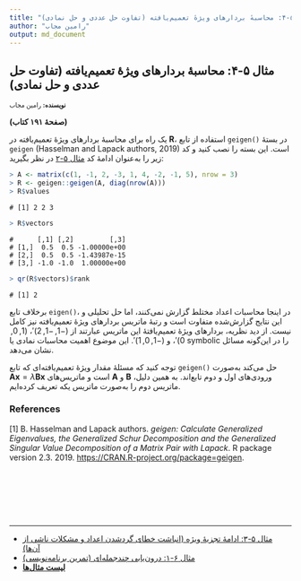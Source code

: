 ```yaml
---
title: "مثال ۵-۴: محاسبهٔ بردارهای ویژهٔ تعمیم‌یافته (تفاوت حل عددی و حل نمادی)"
author: "رامین مجاب"
output: md_document
---
```

##  مثال ۵-۴: محاسبهٔ بردارهای ویژهٔ تعمیم‌یافته (تفاوت حل عددی و حل نمادی)
<p style='font-size: 0.8em;'><b>نویسنده:</b> <span>رامین مجاب</span></p>

**(صفحهٔ ۱۹۱ کتاب)**

یک راه برای محاسبهٔ بردارهای ویژهٔ تعمیم‌یافته در **R**، استفاده از تابع `geigen()` در بستهٔ `geigen` <span dir="ltr">(Hasselman and Lapack authors, 2019)</span> است. این بسته را نصب کنید و کد زیر را به‌عنوان ادامهٔ کد [مثال ۵-۲](matrix_book_fa_example5.2) در نظر بگیرید:


``` r
> A <- matrix(c(1, -1, 2, -3, 1, 4, -2, -1, 5), nrow = 3)
> R <- geigen::geigen(A, diag(nrow(A)))
> R$values
```

```
# [1] 2 2 3
```

``` r
> R$vectors
```

```
#      [,1] [,2]         [,3]
# [1,]  0.5  0.5 -1.00000e+00
# [2,]  0.5  0.5 -1.43987e-15
# [3,] -1.0 -1.0  1.00000e+00
```

``` r
> qr(R$vectors)$rank
```

```
# [1] 2
```

برخلاف تابع `eigen()`، در اینجا محاسبات اعداد مختلط گزارش نمی‌کنند، اما حل تحلیلی و این نتایج گزارش‌شده متفاوت است و رتبهٔ ماتریس بردارهای ویژهٔ تعمیم‌یافته نیز کامل نیست. از دید نظریه، بردارهای ویژهٔ تعمیم‌یافتهٔ این ماتریس عبارتند از $(-1,-1,2)'$، $(1,0,0)'$، و $(-1,0,1)'$. این موضوع اهمیت محاسبات نمادی یا symbolic را در این‌گونه مسائل  نشان می‌دهد.

توجه کنید که مسئلهٔ مقدار ویژهٔ تعمیم‌یافته‌ای که  تابع `geigen()` حل می‌کند به‌صورت $\mathbf{Ax}=\lambda\mathbf{Bx}$ است و ماتریس‌های $\mathbf{A}$ و $\mathbf{B}$ ورودی‌های اول و دوم تابع‌اند. به همین دلیل، ماتریس دوم را به‌صورت ماتریس یکه تعریف کرده‌ایم.  


### References

[1] B. Hasselman and Lapack authors. _geigen: Calculate Generalized Eigenvalues,
the Generalized Schur Decomposition and the Generalized Singular Value
Decomposition of a Matrix Pair with Lapack_. R package version 2.3. 2019.
<https://CRAN.R-project.org/package=geigen>.


<p style='margin-bottom:3cm;'></p><hr/>

- [مثال ۵-۳: ادامهٔ تجزیهٔ ویژه (انباشت خطای گردشدن اعداد و مشکلات ناشی از آن‌ها)](matrix_book_fa_example5.3.html)
- [مثال ۶-۱: درون‌یابی چندجمله‌ای (تمرین برنامه‌نویسی)](matrix_book_fa_example6.1.html)
- [<b>لیست مثال‌ها</b>](matrix_book_fa.html)
